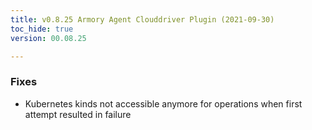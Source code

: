 ```yaml
---
title: v0.8.25 Armory Agent Clouddriver Plugin (2021-09-30)
toc_hide: true
version: 00.08.25

---
```


### Fixes

- Kubernetes kinds not accessible anymore for operations when first attempt resulted in failure
